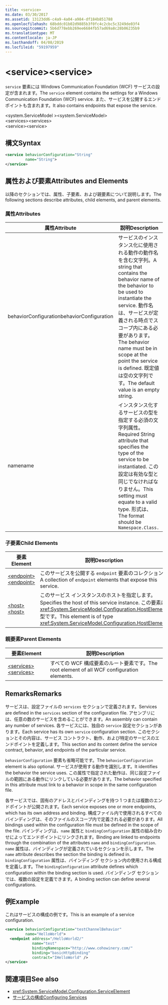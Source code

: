 ```yaml
---
title: <service>
ms.date: 03/30/2017
ms.assetid: 13123dd6-c4a9-4a04-a984-df184b851788
ms.openlocfilehash: 68bddc01b02d9885b3f0fc4c2cbc5c3249de03f4
ms.sourcegitcommit: 5b6d778ebb269ee6684fb57ad69a8c28b06235b9
ms.translationtype: MT
ms.contentlocale: ja-JP
ms.lasthandoff: 04/08/2019
ms.locfileid: "59197959"
---
```

# <a name="service"></a><span data-ttu-id="64d20-101">\<service></span><span class="sxs-lookup"><span data-stu-id="64d20-101">\<service></span></span>
<span data-ttu-id="64d20-102">`service` 要素には Windows Communication Foundation (WCF) サービスの設定が含まれます。</span><span class="sxs-lookup"><span data-stu-id="64d20-102">The `service` element contains the settings for a Windows Communication Foundation (WCF) service.</span></span> <span data-ttu-id="64d20-103">また、サービスを公開するエンドポイントも含まれます。</span><span class="sxs-lookup"><span data-stu-id="64d20-103">It also contains endpoints that expose the service.</span></span>  
  
 <span data-ttu-id="64d20-104">\<system.ServiceModel ></span><span class="sxs-lookup"><span data-stu-id="64d20-104">\<system.ServiceModel></span></span>  
<span data-ttu-id="64d20-105">\<services></span><span class="sxs-lookup"><span data-stu-id="64d20-105">\<services></span></span>  
<span data-ttu-id="64d20-106">\<service></span><span class="sxs-lookup"><span data-stu-id="64d20-106">\<service></span></span>  
  
## <a name="syntax"></a><span data-ttu-id="64d20-107">構文</span><span class="sxs-lookup"><span data-stu-id="64d20-107">Syntax</span></span>  
  
```xml  
<service behaviorConfiguration="String"
         name="String">
</service>
```  
  
## <a name="attributes-and-elements"></a><span data-ttu-id="64d20-108">属性および要素</span><span class="sxs-lookup"><span data-stu-id="64d20-108">Attributes and Elements</span></span>  
 <span data-ttu-id="64d20-109">以降のセクションでは、属性、子要素、および親要素について説明します。</span><span class="sxs-lookup"><span data-stu-id="64d20-109">The following sections describe attributes, child elements, and parent elements.</span></span>  
  
### <a name="attributes"></a><span data-ttu-id="64d20-110">属性</span><span class="sxs-lookup"><span data-stu-id="64d20-110">Attributes</span></span>  
  
|<span data-ttu-id="64d20-111">属性</span><span class="sxs-lookup"><span data-stu-id="64d20-111">Attribute</span></span>|<span data-ttu-id="64d20-112">説明</span><span class="sxs-lookup"><span data-stu-id="64d20-112">Description</span></span>|  
|---------------|-----------------|  
|<span data-ttu-id="64d20-113">behaviorConfiguration</span><span class="sxs-lookup"><span data-stu-id="64d20-113">behaviorConfiguration</span></span>|<span data-ttu-id="64d20-114">サービスのインスタンス化に使用される動作の動作名を含む文字列。</span><span class="sxs-lookup"><span data-stu-id="64d20-114">A string that contains the behavior name of the behavior to be used to instantiate the service.</span></span> <span data-ttu-id="64d20-115">動作名は、サービスが定義される時点でスコープ内にある必要があります。</span><span class="sxs-lookup"><span data-stu-id="64d20-115">The behavior name must be in scope at the point the service is defined.</span></span> <span data-ttu-id="64d20-116">既定値は空の文字列です。</span><span class="sxs-lookup"><span data-stu-id="64d20-116">The default value is an empty string.</span></span>|  
|<span data-ttu-id="64d20-117">name</span><span class="sxs-lookup"><span data-stu-id="64d20-117">name</span></span>|<span data-ttu-id="64d20-118">インスタンス化するサービスの型を指定する必須の文字列属性。</span><span class="sxs-lookup"><span data-stu-id="64d20-118">Required String attribute that specifies the type of the service to be instantiated.</span></span> <span data-ttu-id="64d20-119">この設定は有効な型と同じでなければなりません。</span><span class="sxs-lookup"><span data-stu-id="64d20-119">This setting must equate to a valid type.</span></span> <span data-ttu-id="64d20-120">形式は、</span><span class="sxs-lookup"><span data-stu-id="64d20-120">The format should be</span></span> `Namespace.Class.`|  
  
### <a name="child-elements"></a><span data-ttu-id="64d20-121">子要素</span><span class="sxs-lookup"><span data-stu-id="64d20-121">Child Elements</span></span>  
  
|<span data-ttu-id="64d20-122">要素</span><span class="sxs-lookup"><span data-stu-id="64d20-122">Element</span></span>|<span data-ttu-id="64d20-123">説明</span><span class="sxs-lookup"><span data-stu-id="64d20-123">Description</span></span>|  
|-------------|-----------------|  
|[<span data-ttu-id="64d20-124">\<endpoint></span><span class="sxs-lookup"><span data-stu-id="64d20-124">\<endpoint></span></span>](../../../../../docs/framework/configure-apps/file-schema/wcf/endpoint-element.md)|<span data-ttu-id="64d20-125">このサービスを公開する `endpoint` 要素のコレクション。</span><span class="sxs-lookup"><span data-stu-id="64d20-125">A collection of `endpoint` elements that expose this service.</span></span>|  
|[<span data-ttu-id="64d20-126">\<host></span><span class="sxs-lookup"><span data-stu-id="64d20-126">\<host></span></span>](../../../../../docs/framework/configure-apps/file-schema/wcf/host.md)|<span data-ttu-id="64d20-127">このサービス インスタンスのホストを指定します。</span><span class="sxs-lookup"><span data-stu-id="64d20-127">Specifies the host of this service instance.</span></span> <span data-ttu-id="64d20-128">この要素は <xref:System.ServiceModel.Configuration.HostElement> 型です。</span><span class="sxs-lookup"><span data-stu-id="64d20-128">This element is of type <xref:System.ServiceModel.Configuration.HostElement>.</span></span>|  
  
### <a name="parent-elements"></a><span data-ttu-id="64d20-129">親要素</span><span class="sxs-lookup"><span data-stu-id="64d20-129">Parent Elements</span></span>  
  
|<span data-ttu-id="64d20-130">要素</span><span class="sxs-lookup"><span data-stu-id="64d20-130">Element</span></span>|<span data-ttu-id="64d20-131">説明</span><span class="sxs-lookup"><span data-stu-id="64d20-131">Description</span></span>|  
|-------------|-----------------|  
|[<span data-ttu-id="64d20-132">\<services></span><span class="sxs-lookup"><span data-stu-id="64d20-132">\<services></span></span>](../../../../../docs/framework/configure-apps/file-schema/wcf/services.md)|<span data-ttu-id="64d20-133">すべての WCF 構成要素のルート要素です。</span><span class="sxs-lookup"><span data-stu-id="64d20-133">The root element of all WCF configuration elements.</span></span>|  
  
## <a name="remarks"></a><span data-ttu-id="64d20-134">Remarks</span><span class="sxs-lookup"><span data-stu-id="64d20-134">Remarks</span></span>  
 <span data-ttu-id="64d20-135">サービスは、設定ファイルの `services` セクションで定義されます。</span><span class="sxs-lookup"><span data-stu-id="64d20-135">Services are defined in the `services` section of the configuration file.</span></span> <span data-ttu-id="64d20-136">アセンブリには、任意の数のサービスを含めることができます。</span><span class="sxs-lookup"><span data-stu-id="64d20-136">An assembly can contain any number of services.</span></span> <span data-ttu-id="64d20-137">各サービスには、独自の `service` 設定セクションがあります。</span><span class="sxs-lookup"><span data-stu-id="64d20-137">Each service has its own `service` configuration section.</span></span> <span data-ttu-id="64d20-138">このセクションとその内容は、サービス コントラクト、動作、および特定のサービスのエンドポイントを定義します。</span><span class="sxs-lookup"><span data-stu-id="64d20-138">This section and its content define the service contract, behavior, and endpoints of the particular service.</span></span>  
  
 <span data-ttu-id="64d20-139">`behaviorConfiguration` 要素も省略可能です。</span><span class="sxs-lookup"><span data-stu-id="64d20-139">The `behaviorConfiguration` element is also optional.</span></span> <span data-ttu-id="64d20-140">サービスが使用する動作を識別します。</span><span class="sxs-lookup"><span data-stu-id="64d20-140">It identifies the behavior the service uses.</span></span> <span data-ttu-id="64d20-141">この属性で指定された動作は、同じ設定ファイルの範囲にある動作にリンクしている必要があります。</span><span class="sxs-lookup"><span data-stu-id="64d20-141">The behavior specified in this attribute must link to a behavior in scope in the same configuration file.</span></span>  
  
 <span data-ttu-id="64d20-142">各サービスでは、固有のアドレスとバインディングを持つ 1 つまたは複数のエンドポイントが公開されます。</span><span class="sxs-lookup"><span data-stu-id="64d20-142">Each service exposes one or more endpoints, which has its own address and binding.</span></span> <span data-ttu-id="64d20-143">構成ファイル内で使用されるすべてのバインディングは、そのファイルのスコープ内で定義される必要があります。</span><span class="sxs-lookup"><span data-stu-id="64d20-143">All bindings used within the configuration file must be defined in the scope of the file.</span></span> <span data-ttu-id="64d20-144">バインディングは、`name` 属性と `bindingConfiguration` 属性の組み合わせによってエンドポイントにリンクされます。</span><span class="sxs-lookup"><span data-stu-id="64d20-144">Binding are linked to endpoints through the combination of the attributes `name` and `bindingConfiguration`.</span></span> <span data-ttu-id="64d20-145">`name` 属性は、バインディングが定義されているセクションを示します。</span><span class="sxs-lookup"><span data-stu-id="64d20-145">The `name` attribute describes the section the binding is defined in.</span></span> <span data-ttu-id="64d20-146">`bindingConfiguration` 属性は、バインディング セクション内の使用される構成を定義します。</span><span class="sxs-lookup"><span data-stu-id="64d20-146">The `bindingConfiguration` attribute defines which configuration within the binding section is used.</span></span> <span data-ttu-id="64d20-147">バインディング セクションでは、複数の設定を定義できます。</span><span class="sxs-lookup"><span data-stu-id="64d20-147">A binding section can define several configurations.</span></span>  
  
## <a name="example"></a><span data-ttu-id="64d20-148">例</span><span class="sxs-lookup"><span data-stu-id="64d20-148">Example</span></span>  
 <span data-ttu-id="64d20-149">これはサービスの構成の例です。</span><span class="sxs-lookup"><span data-stu-id="64d20-149">This is an example of a service configuration.</span></span>  
  
```xml  
<service behaviorConfiguration="testChannelBehavior"
         name="HelloWorld">
  <endpoint address="/HelloWorld2/"
            name="test"
            bindingNamespace="http://www.cohowinery.com/"
            binding="basicHttpBinding"
            contract="IHelloWorld" />
</service>
```  
  
## <a name="see-also"></a><span data-ttu-id="64d20-150">関連項目</span><span class="sxs-lookup"><span data-stu-id="64d20-150">See also</span></span>

- <xref:System.ServiceModel.Configuration.ServiceElement>
- [<span data-ttu-id="64d20-151">サービスの構成</span><span class="sxs-lookup"><span data-stu-id="64d20-151">Configuring Services</span></span>](../../../../../docs/framework/wcf/configuring-services.md)
